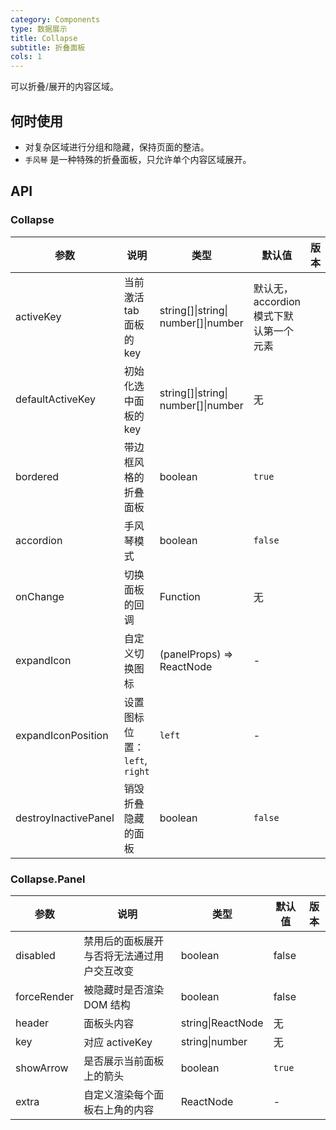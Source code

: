 ```yaml
---
category: Components
type: 数据展示
title: Collapse
subtitle: 折叠面板
cols: 1
---
```


可以折叠/展开的内容区域。

## 何时使用

- 对复杂区域进行分组和隐藏，保持页面的整洁。
- `手风琴` 是一种特殊的折叠面板，只允许单个内容区域展开。

## API

### Collapse

| 参数 | 说明 | 类型 | 默认值 | 版本 |
| --- | --- | --- | --- | --- |
| activeKey | 当前激活 tab 面板的 key | string\[]\|string\| number\[]\|number | 默认无，accordion 模式下默认第一个元素 |  |
| defaultActiveKey | 初始化选中面板的 key | string\[]\|string\| number\[]\|number | 无 |  |
| bordered | 带边框风格的折叠面板 | boolean | `true` |  |
| accordion | 手风琴模式 | boolean | `false` |  |
| onChange | 切换面板的回调 | Function | 无 |  |
| expandIcon | 自定义切换图标 | (panelProps) => ReactNode | - |  |
| expandIconPosition | 设置图标位置： `left`, `right` | `left` | - |  |
| destroyInactivePanel | 销毁折叠隐藏的面板 | boolean | `false` |  |

### Collapse.Panel

| 参数        | 说明                                       | 类型              | 默认值 | 版本 |
| ----------- | ------------------------------------------ | ----------------- | ------ | ---- |
| disabled    | 禁用后的面板展开与否将无法通过用户交互改变 | boolean           | false  |      |
| forceRender | 被隐藏时是否渲染 DOM 结构                  | boolean           | false  |      |
| header      | 面板头内容                                 | string\|ReactNode | 无     |      |
| key         | 对应 activeKey                             | string\|number    | 无     |      |
| showArrow   | 是否展示当前面板上的箭头                   | boolean           | `true` |      |
| extra       | 自定义渲染每个面板右上角的内容             | ReactNode         | -      |      |

